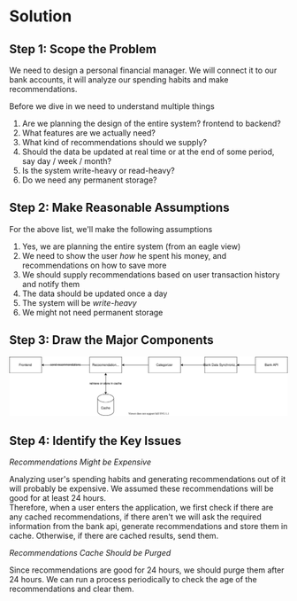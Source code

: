 # Solution

## Step 1: Scope the Problem

We need to design a personal financial manager. We will connect it to our bank accounts, it will analyze our spending habits and make recommendations.

Before we dive in we need to understand multiple things

1. Are we planning the design of the entire system? frontend to backend?
2. What features are we actually need?
3. What kind of recommendations should we supply?
4. Should the data be updated at real time or at the end of some period, say day / week / month?
5. Is the system write-heavy or read-heavy?
6. Do we need any permanent storage?

## Step 2: Make Reasonable Assumptions

For the above list, we'll make the following assumptions

1. Yes, we are planning the entire system (from an eagle view)
2. We need to show the user _how_ he spent his money, and recommendations on how to save more
3. We should supply recommendations based on user transaction history and notify them
4. The data should be updated once a day
5. The system will be _write-heavy_
6. We might not need permanent storage

## Step 3: Draw the Major Components

![Diagram](diagram.dio.svg)

## Step 4: Identify the Key Issues

_Recommendations Might be Expensive_

Analyzing user's spending habits and generating recommendations out of it will probably be expensive. We assumed these recommendations will be good for at least 24 hours.  
Therefore, when a user enters the application, we first check if there are any cached recommendations, if there aren't we will ask the required information from the bank api, generate recommendations and store them in cache. Otherwise, if there are cached results, send them.

_Recommendations Cache Should be Purged_

Since recommendations are good for 24 hours, we should purge them after 24 hours. We can run a process periodically to check the age of the recommendations and clear them.
